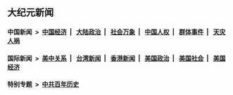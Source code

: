 ## 大纪元新闻

#### 中国新闻 &nbsp;>&nbsp; [中国经济](indexes/ncid283/README.md?09090845) &nbsp;| &nbsp; [大陆政治](indexes/ncid277/README.md?09090845) &nbsp;| &nbsp; [社会万象](indexes/ncid282/README.md?09090845) &nbsp;| &nbsp; [中国人权](indexes/ncid278/README.md?09090845) &nbsp;| &nbsp; [群体事件](indexes/ncid279/README.md?09090845) &nbsp;| &nbsp; [天灾人祸](indexes/ncid280/README.md?09090845)

#### 国际新闻 &nbsp;>&nbsp; [美中关系](indexes/nf1412576/README.md?09090845) &nbsp;| &nbsp; [台湾新闻](indexes/ncid1349361/README.md?09090845) &nbsp;| &nbsp; [香港新闻](indexes/ncid1349362/README.md?09090845) &nbsp;| &nbsp; [美国政治](indexes/ncid1078159/README.md?09090845) &nbsp;| &nbsp; [美国社会](indexes/ncid1078160/README.md?09090845) &nbsp;| &nbsp; [美国经济](indexes/ncid1078158/README.md?09090845)

#### 特别专题 &nbsp;>&nbsp; [中共百年历史](https://github.com/easy2view/epoch-special/blob/master/README.md?09090845)  
